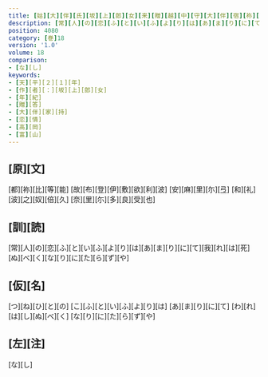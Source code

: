 ```yaml
---
title: [姑][大][伴][氏][坂][上][郎][女][来][贈][越][中][守][大][伴][宿][祢][家][持][歌][二][首]
description: [常][人][の][恋][ふ][と][い][ふ][よ][り][は][あ][ま][り][に][て][我][れ][は][死][ぬ][べ][く][な][り][に][た][ら][ず][や]
position: 4080
category: [巻]18
version: '1.0'
volume: 18
comparison:
- [な][し]
keywords:
- [天][平][２][１][年]
- [作][者][：][坂][上][郎][女]
- [年][紀]
- [贈][答]
- [大][伴][家][持]
- [恋][情]
- [高][岡]
- [富][山]
---
```


## [原][文]

[都][祢][比][等][能] [故][布][登][伊][敷][欲][利][波] [安][麻][里][尓][弖] [和][礼][波][之][奴][倍][久] [奈][里][尓][多][良][受][也]

## [訓][読]

[常][人][の][恋][ふ][と][い][ふ][よ][り][は][あ][ま][り][に][て][我][れ][は][死][ぬ][べ][く][な][り][に][た][ら][ず][や]

## [仮][名]

[つ][ね][ひ][と][の] [こ][ふ][と][い][ふ][よ][り][は] [あ][ま][り][に][て] [わ][れ][は][し][ぬ][べ][く] [な][り][に][た][ら][ず][や]

## [左][注]

[な][し]
